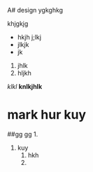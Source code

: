 A# design
ygkghkg

khjgkjg


- hkjh
j;lkj
- jlkjk
- jk
1. jhlk
2. hljkh

_klkl_
__knlkjhlk__
# mark hur kuy
##gg
gg
1.
1. kuy
   1. hkh   
   23.
